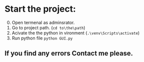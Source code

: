 
# Start the project:
0. Open termenal as adminsrator.
1. Go to project path. (`cd to\the\path`)
2. Acivate the the python in vironment (`.\venv\Scripts\activate`)
3. Run python file `python GUI.py`

## If you find any errors Contact me please.
